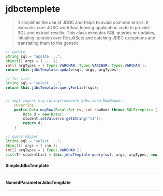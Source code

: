 # jdbctemplete

>  It simplifies the use of JDBC and helps to avoid common errors. It executes core JDBC workflow, leaving application code to provide SQL and extract results. This class executes SQL queries or updates, initiating iteration over ResultSets and catching JDBC exceptions and translating them to the generic


```java
// update
String sql = "update ...";
Object[] args = { ... };
int[] argTypes = { Types.VARCHAR, Types.VARCHAR, Types.VARCHAR };
return this.jdbcTemplate.update(sql, args, argTypes);

// for list
String sql = "select ...";
return this.jdbcTemplate.queryForList(sql);


// impl import org.springframework.jdbc.core.RowMapper;
	@Override
	public Data mapRow(ResultSet rs, int rowNum) throws SQLException {
		Data d = new Data();
		student.setValue(rs.getString("v1"));
		return d;
	}

// query mapper
String sql = "select ...";
Object[] args = { sno };
int[] argTypes = { Types.VARCHAR };
List<T> studentList = this.jdbcTemplate.query(sql, args, argTypes, new DataMapper());

```

#### SimpleJdbcTemplate
---

####  NamedParameterJdbcTemplate
---